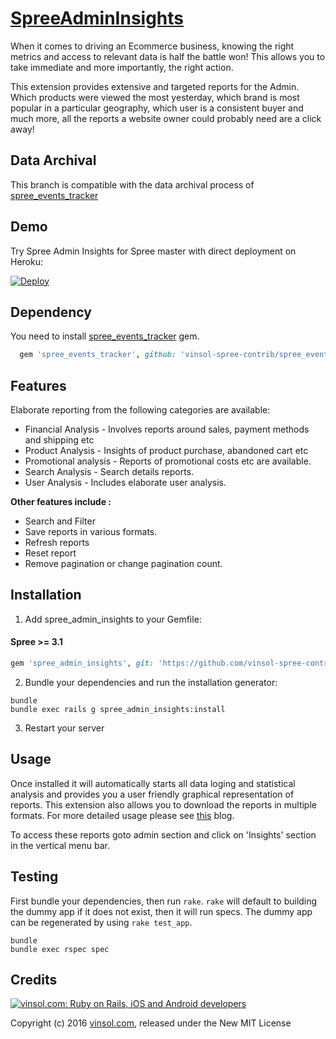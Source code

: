 [SpreeAdminInsights](http://vinsol.com/spreecommerce-admin-insights)
==============

When it comes to driving an Ecommerce business, knowing the right metrics and access to relevant data is half the battle won! This allows you to take immediate and more importantly, the right action.

This extension provides extensive and targeted reports for the Admin. Which products were viewed the most yesterday, which brand is most popular in a particular geography, which user is a consistent buyer and much more, all the reports a website owner could probably need are a click away!

Data Archival
-------------

This branch is compatible with the data archival process of [spree_events_tracker](https://github.com/vinsol-spree-contrib/spree_events_tracker/tree/data_archival)

Demo
----
Try Spree Admin Insights for Spree master with direct deployment on Heroku:

[![Deploy](https://www.herokucdn.com/deploy/button.svg)](https://heroku.com/deploy?template=https://github.com/vinsol-spree-contrib/spree-demo-heroku/tree/spree-admin-insights-data-archival)

Dependency
---------
You need to install [spree_events_tracker](https://github.com/vinsol-spree-contrib/spree_events_tracker/tree/data_archival) gem.

```ruby
  gem 'spree_events_tracker', github: 'vinsol-spree-contrib/spree_events_tracker', branch: 'data_archival'
```

Features
--------
Elaborate reporting from the following categories are available:
* Financial Analysis - Involves reports around sales, payment methods and shipping etc
* Product Analysis - Insights of product purchase, abandoned cart etc
* Promotional analysis - Reports of promotional costs etc are available.
* Search Analysis - Search details reports.
* User Analysis - Includes elaborate user analysis.

**Other features include :**
* Search and Filter
* Save reports in various formats.
* Refresh reports
* Reset report
* Remove pagination or change pagination count.

Installation
------------

1. Add spree_admin_insights to your Gemfile:

 #### Spree >= 3.1

  ```ruby
  gem 'spree_admin_insights', git: 'https://github.com/vinsol-spree-contrib/spree-admin-insights', branch: 'master'
  ```

2. Bundle your dependencies and run the installation generator:

  ```shell
  bundle
  bundle exec rails g spree_admin_insights:install
  ```

3. Restart your server

Usage
-------
Once installed it will automatically starts all data loging and statistical analysis and provides you a user friendly graphical representation of reports. This extension also allows you to download the reports in multiple formats. For more detailed usage please see [this](http://vinsol.com/spreecommerce-admin-insights) blog.

To access these reports goto admin section and click on 'Insights' section in the vertical menu bar.

Testing
-------

First bundle your dependencies, then run `rake`. `rake` will default to building the dummy app if it does not exist, then it will run specs. The dummy app can be regenerated by using `rake test_app`.

```shell
bundle
bundle exec rspec spec
```

Credits
-------

[![vinsol.com: Ruby on Rails, iOS and Android developers](http://vinsol.com/vin_logo.png "Ruby on Rails, iOS and Android developers")](http://vinsol.com)

Copyright (c) 2016 [vinsol.com](http://vinsol.com "Ruby on Rails, iOS and Android developers"), released under the New MIT License
